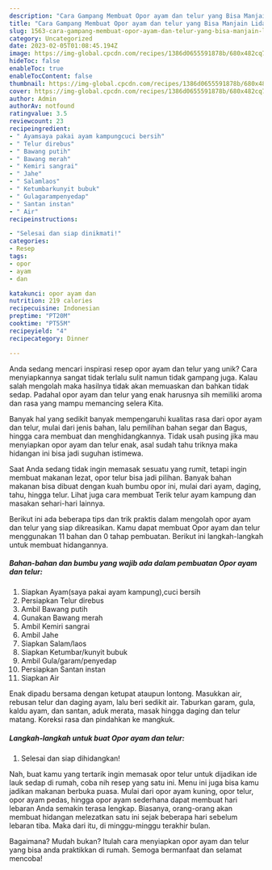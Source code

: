 ```yaml
---
description: "Cara Gampang Membuat Opor ayam dan telur yang Bisa Manjain Lidah"
title: "Cara Gampang Membuat Opor ayam dan telur yang Bisa Manjain Lidah"
slug: 1563-cara-gampang-membuat-opor-ayam-dan-telur-yang-bisa-manjain-lidah
category: Uncategorized
date: 2023-02-05T01:08:45.194Z
image: https://img-global.cpcdn.com/recipes/1386d0655591878b/680x482cq70/opor-ayam-dan-telur-foto-resep-utama.jpg
hideToc: false
enableToc: true
enableTocContent: false
thumbnail: https://img-global.cpcdn.com/recipes/1386d0655591878b/680x482cq70/opor-ayam-dan-telur-foto-resep-utama.jpg
cover: https://img-global.cpcdn.com/recipes/1386d0655591878b/680x482cq70/opor-ayam-dan-telur-foto-resep-utama.jpg
author: Admin
authorAv: notfound
ratingvalue: 3.5
reviewcount: 23
recipeingredient:
- " Ayamsaya pakai ayam kampungcuci bersih"
- " Telur direbus"
- " Bawang putih"
- " Bawang merah"
- " Kemiri sangrai"
- " Jahe"
- " Salamlaos"
- " Ketumbarkunyit bubuk"
- " Gulagarampenyedap"
- " Santan instan"
- " Air"
recipeinstructions:

- "Selesai dan siap dinikmati!"
categories:
- Resep
tags:
- opor
- ayam
- dan

katakunci: opor ayam dan 
nutrition: 219 calories
recipecuisine: Indonesian
preptime: "PT20M"
cooktime: "PT55M"
recipeyield: "4"
recipecategory: Dinner

---
```





Anda sedang mencari inspirasi resep opor ayam dan telur yang unik? Cara menyiapkannya sangat tidak terlalu sulit namun tidak gampang juga. Kalau salah mengolah maka hasilnya tidak akan memuaskan dan bahkan tidak sedap. Padahal opor ayam dan telur yang enak harusnya sih memiliki aroma dan rasa yang mampu memancing selera Kita.





Banyak hal yang sedikit banyak mempengaruhi kualitas rasa dari opor ayam dan telur, mulai dari jenis bahan, lalu pemilihan bahan segar dan Bagus, hingga cara membuat dan menghidangkannya. Tidak usah pusing jika mau menyiapkan opor ayam dan telur enak,      asal sudah tahu triknya maka hidangan ini bisa jadi suguhan istimewa.














Saat Anda sedang tidak ingin memasak sesuatu yang rumit, tetapi ingin membuat makanan lezat, opor telur bisa jadi pilihan. Banyak bahan makanan bisa dibuat dengan kuah bumbu opor ini, mulai dari ayam, daging, tahu, hingga telur. Lihat juga cara membuat Terik telur ayam kampung dan masakan sehari-hari lainnya.






Berikut ini ada beberapa tips dan trik praktis dalam mengolah opor ayam dan telur yang siap dikreasikan. Kamu dapat membuat Opor ayam dan telur menggunakan 11 bahan dan 0 tahap pembuatan. Berikut ini langkah-langkah untuk membuat hidangannya.

<!--inarticleads1-->

##### Bahan-bahan dan bumbu yang wajib ada dalam pembuatan Opor ayam dan telur:

1. Siapkan  Ayam(saya pakai ayam kampung),cuci bersih
1. Persiapkan  Telur direbus
1. Ambil  Bawang putih
1. Gunakan  Bawang merah
1. Ambil  Kemiri sangrai
1. Ambil  Jahe
1. Siapkan  Salam/laos
1. Siapkan  Ketumbar/kunyit bubuk
1. Ambil  Gula/garam/penyedap
1. Persiapkan  Santan instan
1. Siapkan  Air


Enak dipadu bersama dengan ketupat ataupun lontong. Masukkan air, rebusan telur dan daging ayam, lalu beri sedikit air. Taburkan garam, gula, kaldu ayam, dan santan, aduk merata, masak hingga daging dan telur matang. Koreksi rasa dan pindahkan ke mangkuk. 

<!--inarticleads2-->

##### Langkah-langkah untuk buat Opor ayam dan telur:


1. Selesai dan siap dihidangkan!

Nah, buat kamu yang tertarik ingin memasak opor telur untuk dijadikan ide lauk sedap di rumah, coba nih resep yang satu ini. Menu ini juga bisa kamu jadikan makanan berbuka puasa. Mulai dari opor ayam kuning, opor telur, opor ayam pedas, hingga opor ayam sederhana dapat membuat hari lebaran Anda semakin terasa lengkap. Biasanya, orang-orang akan membuat hidangan melezatkan satu ini sejak beberapa hari sebelum lebaran tiba. Maka dari itu, di minggu-minggu terakhir bulan. 

Bagaimana? Mudah bukan? Itulah cara menyiapkan opor ayam dan telur yang bisa anda praktikkan di rumah. Semoga bermanfaat dan selamat mencoba!
